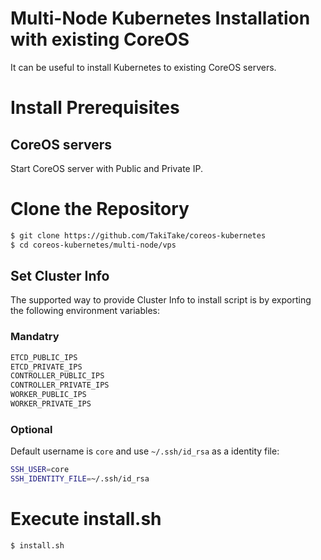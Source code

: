 Multi-Node Kubernetes Installation with existing CoreOS
=======================================================

It can be useful to install Kubernetes to existing CoreOS servers.

# Install Prerequisites

## CoreOS servers

Start CoreOS server with Public and Private IP.

# Clone the Repository

```sh
$ git clone https://github.com/TakiTake/coreos-kubernetes
$ cd coreos-kubernetes/multi-node/vps
```

## Set Cluster Info

The supported way to provide Cluster Info to install script is by exporting the following environment variables:

### Mandatry

```sh
ETCD_PUBLIC_IPS
ETCD_PRIVATE_IPS
CONTROLLER_PUBLIC_IPS
CONTROLLER_PRIVATE_IPS
WORKER_PUBLIC_IPS
WORKER_PRIVATE_IPS
```

### Optional

Default username is ``core`` and use ``~/.ssh/id_rsa`` as a identity file:

```sh
SSH_USER=core
SSH_IDENTITY_FILE=~/.ssh/id_rsa
```

# Execute install.sh

```sh
$ install.sh
```
